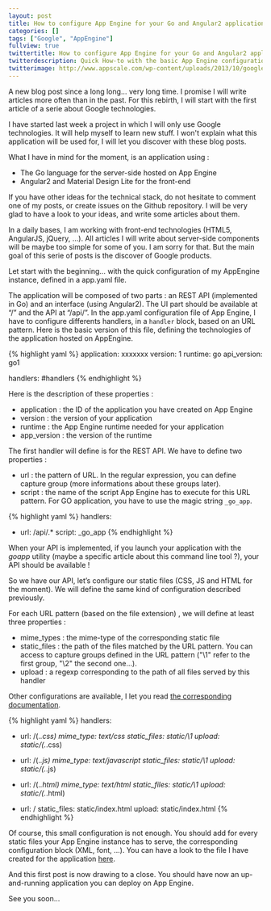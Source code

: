 ```yaml
---
layout: post
title: How to configure App Engine for your Go and Angular2 application
categories: []
tags: ["Google", "AppEngine"]
fullview: true
twittertitle: How to configure App Engine for your Go and Angular2 application
twitterdescription: Quick How-to with the basic App Engine configuration for an applicaiton using REST API and static files
twitterimage: http://www.appscale.com/wp-content/uploads/2013/10/google-app-engine-logo.png
---
```


A new blog post since a long long… very long time. I promise I will write articles more often than in the past. For this rebirth, I will start with the first article of a serie about Google technologies. 

I have started last week a project in which I will only use Google technologies. It will help myself to learn new stuff. I won't explain what this application will be used for, I will let you discover with these blog posts.

What I have in mind for the moment, is an application using : 

- The Go language for the server-side hosted on App Engine
- Angular2 and Material Design Lite for the front-end

If you have other ideas for the technical stack, do not hesitate to comment one of my posts, or create issues on the Github repository. I will be very glad to have a look to your ideas, and write some articles about them.

In a daily bases, I am working with front-end technologies (HTML5, AngularJS, jQuery, ...). All articles I will write about server-side components will be maybe too simple for some of you. I am sorry for that. But the main goal of this serie of posts is the discover of Google products. 

Let start with the beginning… with the quick configuration of my AppEngine instance, defined in a app.yaml file. 

The application will be composed of two parts : an REST API (implemented in Go) and an interface (using Angular2). The UI part should be available at “/” and the API at “/api/”. In the app.yaml configuration file of App Engine, I have to configure differents handlers, in a `handler` block,  based on an URL pattern. Here is the basic version of this file, defining the technologies of the application hosted on AppEngine. 


{% highlight yaml %}
application: xxxxxxx
version: 1
runtime: go
api_version: go1

handlers:
#handlers
{% endhighlight %}


Here is the description of these properties : 

- application : the ID of the application you have created on App Engine
- version : the version of your application
- runtime : the App Engine runtime needed for your application
- app_version : the version of the runtime

The first handler will define is for the REST API. We have to define two properties :

- url : the pattern of URL. In the regular expression, you can define capture group (more informations about these groups later). 
- script : the name of the script App Engine has to execute for this URL pattern. For GO application, you have to use the magic string `_go_app`.

{% highlight yaml %}
handlers:
- url: /api/.*
  script: _go_app
{% endhighlight %}

When your API is implemented, if you launch your application with the *goapp* utility (maybe a specific article about this command line tool ?), your API should be available !

So we have our API, let’s configure our static files (CSS, JS and HTML for the moment). We will define the same kind of configuration described previously. 

For each URL pattern (based on the file extension) , we will define at least three properties : 

- mime_types : the mime-type of the corresponding static file
- static_files : the path of the files matched by the URL pattern. You can access to capture groups defined in the URL pattern ("\1" refer to the first group, "\2" the second one...).
- upload : a regexp corresponding to the path of all files served by this handler

Other configurations are available, I let you read [the corresponding documentation](https://cloud.google.com/appengine/docs/python/config/appconfig#Python_app_yaml_Static_file_pattern_handlers).

{% highlight yaml %}
handlers:
- url: /(.*\.css)
  mime_type: text/css
  static_files: static/\1
  upload: static/(.*\.css)

- url: /(.*\.js)
  mime_type: text/javascript
  static_files: static/\1
  upload: static/(.*\.js)

- url: /(.*\.html)
  mime_type: text/html
  static_files: static/\1
  upload: static/(.*\.html)

- url: /
  static_files: static/index.html
  upload: static/index.html
{% endhighlight %}


Of course, this small configuration is not enough. You should add for every static files your App Engine instance has to serve, the corresponding configuration block (XML, font, …). You can have a look to the file I have created for the application [here](https://github.com/Gillespie59/google-project/blob/master/app.yaml).

And this first post is now drawing to a close. You should have now an up-and-running application you can deploy on App Engine. 

See you soon...



